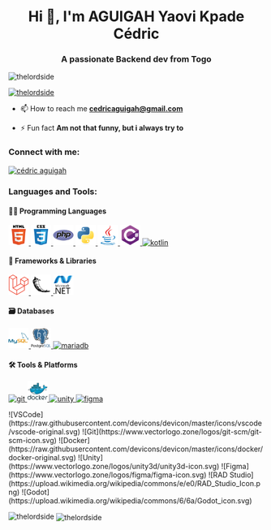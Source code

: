 <h1 align="center">Hi 👋, I'm AGUIGAH Yaovi Kpade Cédric</h1>
<h3 align="center">A passionate Backend dev from Togo</h3>

<p align="left"> <img src="https://komarev.com/ghpvc/?username=thelordside&label=Profile%20views&color=0e75b6&style=flat" alt="thelordside" /> </p>

<p align="left"> <a href="https://github.com/ryo-ma/github-profile-trophy"><img src="https://github-profile-trophy.vercel.app/?username=thelordside" alt="thelordside" /></a> </p>

- 📫 How to reach me **cedricaguigah@gmail.com**

- ⚡ Fun fact **Am not that funny, but i always try to**

<h3 align="left">Connect with me:</h3>
<p align="left">
<a href="https://linkedin.com/in/cédric aguigah" target="blank"><img align="center" src="https://raw.githubusercontent.com/rahuldkjain/github-profile-readme-generator/master/src/images/icons/Social/linked-in-alt.svg" alt="cédric aguigah" height="30" width="40" /></a>
</p>

<h3 align="left">Languages and Tools:</h3>

<h4>👨‍💻 Programming Languages</h4>
<p align="left">
  <a href="https://www.w3.org/html/" target="_blank" rel="noreferrer">
    <img src="https://raw.githubusercontent.com/devicons/devicon/master/icons/html5/html5-original-wordmark.svg" alt="html5" width="40" height="40"/>
  </a>
  <a href="https://www.w3schools.com/css/" target="_blank" rel="noreferrer">
    <img src="https://raw.githubusercontent.com/devicons/devicon/master/icons/css3/css3-original-wordmark.svg" alt="css3" width="40" height="40"/>
  </a>
  <a href="https://www.php.net" target="_blank" rel="noreferrer">
    <img src="https://raw.githubusercontent.com/devicons/devicon/master/icons/php/php-original.svg" alt="php" width="40" height="40"/>
  </a>
  <a href="https://www.python.org" target="_blank" rel="noreferrer">
    <img src="https://raw.githubusercontent.com/devicons/devicon/master/icons/python/python-original.svg" alt="python" width="40" height="40"/>
  </a>
  <a href="https://www.java.com" target="_blank" rel="noreferrer">
    <img src="https://raw.githubusercontent.com/devicons/devicon/master/icons/java/java-original.svg" alt="java" width="40" height="40"/>
  </a>
  <a href="https://learn.microsoft.com/en-us/dotnet/csharp/" target="_blank" rel="noreferrer">
    <img src="https://raw.githubusercontent.com/devicons/devicon/master/icons/csharp/csharp-original.svg" alt="csharp" width="40" height="40"/>
  </a>
  <a href="https://kotlinlang.org" target="_blank" rel="noreferrer">
    <img src="https://www.vectorlogo.zone/logos/kotlinlang/kotlinlang-icon.svg" alt="kotlin" width="40" height="40"/>
  </a>
</p>

<h4>🧰 Frameworks & Libraries</h4>
<p align="left">
  <!-- Laravel -->
  <a href="https://laravel.com/" target="_blank" rel="noreferrer">
    <img src="https://raw.githubusercontent.com/devicons/devicon/master/icons/laravel/laravel-original.svg" alt="laravel" width="40" height="40"/>
  </a>
  <!-- Flask -->
  <a href="https://flask.palletsprojects.com/" target="_blank" rel="noreferrer">
    <img src="https://raw.githubusercontent.com/devicons/devicon/master/icons/flask/flask-original.svg" alt="flask" width="40" height="40"/>
  </a>
  <!-- .NET -->
  <a href="https://dotnet.microsoft.com/" target="_blank" rel="noreferrer">
    <img src="https://raw.githubusercontent.com/devicons/devicon/master/icons/dot-net/dot-net-original-wordmark.svg" alt="dotnet" width="40" height="40"/>
  </a>
</p>


<h4>🗃️ Databases</h4>
<p align="left">
  <a href="https://www.mysql.com/" target="_blank" rel="noreferrer">
    <img src="https://raw.githubusercontent.com/devicons/devicon/master/icons/mysql/mysql-original-wordmark.svg" alt="mysql" width="40" height="40"/>
  </a>
  <a href="https://www.postgresql.org" target="_blank" rel="noreferrer">
    <img src="https://raw.githubusercontent.com/devicons/devicon/master/icons/postgresql/postgresql-original-wordmark.svg" alt="postgresql" width="40" height="40"/>
  </a>
  <a href="https://mariadb.org/" target="_blank" rel="noreferrer">
    <img src="https://www.vectorlogo.zone/logos/mariadb/mariadb-icon.svg" alt="mariadb" width="40" height="40"/>
  </a>
</p>

<h4>🛠️ Tools & Platforms</h4>
<p align="left">
  <a href="https://git-scm.com/" target="_blank" rel="noreferrer">
    <img src="https://www.vectorlogo.zone/logos/git-scm/git-scm-icon.svg" alt="git" width="40" height="40"/>
  </a>
  <a href="https://www.docker.com/" target="_blank" rel="noreferrer">
    <img src="https://raw.githubusercontent.com/devicons/devicon/master/icons/docker/docker-original-wordmark.svg" alt="docker" width="40" height="40"/>
  </a>
  <a href="https://unity.com/" target="_blank" rel="noreferrer">
    <img src="https://www.vectorlogo.zone/logos/unity3d/unity3d-icon.svg" alt="unity" width="40" height="40"/>
  </a>
  <a href="https://www.figma.com/" target="_blank" rel="noreferrer">
    <img src="https://www.vectorlogo.zone/logos/figma/figma-icon.svg" alt="figma" width="40" height="40"/>
  </a>
</p>
![VSCode](https://raw.githubusercontent.com/devicons/devicon/master/icons/vscode/vscode-original.svg)
![Git](https://www.vectorlogo.zone/logos/git-scm/git-scm-icon.svg)
![Docker](https://raw.githubusercontent.com/devicons/devicon/master/icons/docker/docker-original.svg)
![Unity](https://www.vectorlogo.zone/logos/unity3d/unity3d-icon.svg)
![Figma](https://www.vectorlogo.zone/logos/figma/figma-icon.svg)
![RAD Studio](https://upload.wikimedia.org/wikipedia/commons/e/e0/RAD_Studio_Icon.png)
![Godot](https://upload.wikimedia.org/wikipedia/commons/6/6a/Godot_icon.svg)


<p><img align="left" src="https://github-readme-stats.vercel.app/api/top-langs?username=thelordside&show_icons=true&locale=en&layout=compact" alt="thelordside" /></p>

<p>&nbsp;<img align="center" src="https://github-readme-stats.vercel.app/api?username=thelordside&show_icons=true&locale=en" alt="thelordside" /></p>
